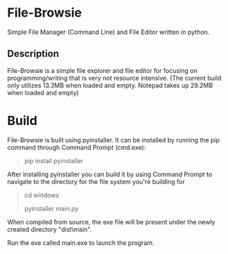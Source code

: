 # File-Browsie
Simple File Manager (Command Line) and File Editor written in python.

## Description
File-Browsie is a simple file explorer and file editor for focusing on programming/writing that is very not resource intensive. (The current build only utilizes 13.3MB when loaded and empty. Notepad takes up 29.2MB when loaded and empty)

# Build
File-Browsie is built using pyinstaller.
It can be installed by running the pip command through Command Prompt (cmd.exe):

> pip install pyinstaller

After installing pyinstaller you can build it by using Command Prompt to navigate to the directory for the file system you're building for

> cd windows
> 
> pyinstaller main.py

When compiled from source, the exe file will be present under the newly created directory "dist\main".

Run the exe called main.exe to launch the program.
